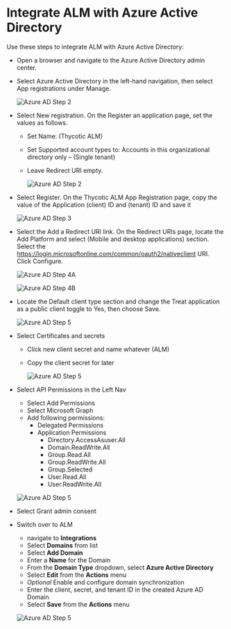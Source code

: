 [title]: # (Integrate Azure AD)
[tags]: # (Account Lifecycle Manager,ALM,Active Directory,Azure, Azure AD)
[priority]: # (5140)

# Integrate ALM with Azure Active Directory

Use these steps to integrate ALM with Azure Active Directory:

* Open a browser and navigate to the Azure Active Directory admin center.

* Select Azure Active Directory in the left-hand navigation, then select App registrations under Manage.

    ![Azure AD Step 2](images/azAD_1.png)

* Select New registration. On the Register an application page, set the values as follows.
    * Set Name: (Thycotic ALM)
    * Set Supported account types to: Accounts in this organizational directory only – (Single tenant)
    * Leave Redirect URI empty.

      ![Azure AD Step 2](images/azAD_2.png)

* Select Register. On the Thycotic ALM App Registration page, copy the value of the Application (client) ID and (tenant) ID and save it
 
  ![Azure AD Step 3](images/azAD_Register.png)

* Select the Add a Redirect URI link. On the Redirect URIs page, locate the Add Platform and select (Mobile and  desktop applications) section. Select the https://login.microsoftonline.com/common/oauth2/nativeclient URI. Click Configure.

  ![Azure AD Step 4A](images/azAD_3A.png)

  ![Azure AD Step 4B](images/azAD_4.png)

* Locate the Default client type section and change the Treat application as a public client toggle to Yes, then choose Save.

  ![Azure AD Step 5](images/azAD_3.png)

* Select Certificates and secrets
    
    * Click new client secret and name whatever (ALM)
    * Copy the client secret for later

      ![Azure AD Step 5](images/azAD_6.png)

* Select API Permissions in the Left Nav
    * Select Add Permissions
    * Select Microsoft Graph
    * Add following permissions:
        * Delegated Permissions
        * Application Permissions
            * Directory.AccessAsuser.All
            * Domain.ReadWrite.All
            * Group.Read.All
            * Group.ReadWrite.All
            * Group.Selected
            * User.Read.All
            * User.ReadWrite.All

  ![Azure AD Step 5](images/azAD_7.png)

* Select Grant admin consent

* Switch over to ALM
    * navigate to **Integrations**
    * Select **Domains** from list
    * Select **Add Domain**
    * Enter a **Name** for the Domain
    * From the **Domain Type** dropdown, select **Azure Active Directory**
    * Select **Edit** from the **Actions** menu
    * *Optional* Enable and configure domain synchronization
    * Enter the client, secret, and tenant ID in the created Azure AD Domain
    * Select **Save** from the **Actions** menu
 
  ![Azure AD Step 5](images/azAD_9.png)
  